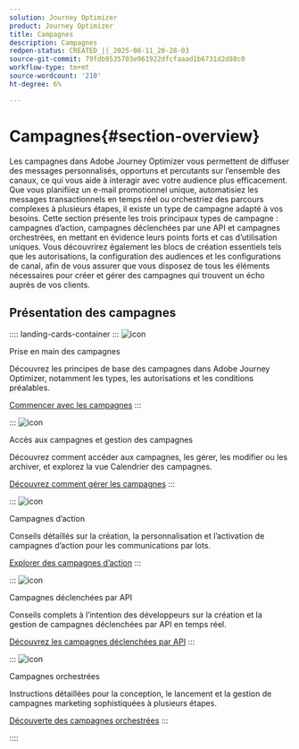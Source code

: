 ```yaml
---
solution: Journey Optimizer
product: Journey Optimizer
title: Campagnes
description: Campagnes
redpen-status: CREATED_||_2025-08-11_20-28-03
source-git-commit: 79fdb9535703e961922dfcfaaad1b6731d2d88c0
workflow-type: tm+mt
source-wordcount: '210'
ht-degree: 6%

---
```



# Campagnes{#section-overview}

Les campagnes dans Adobe Journey Optimizer vous permettent de diffuser des messages personnalisés, opportuns et percutants sur l’ensemble des canaux, ce qui vous aide à interagir avec votre audience plus efficacement. Que vous planifiiez un e-mail promotionnel unique, automatisiez les messages transactionnels en temps réel ou orchestriez des parcours complexes à plusieurs étapes, il existe un type de campagne adapté à vos besoins. Cette section présente les trois principaux types de campagne : campagnes d’action, campagnes déclenchées par une API et campagnes orchestrées, en mettant en évidence leurs points forts et cas d’utilisation uniques. Vous découvrirez également les blocs de création essentiels tels que les autorisations, la configuration des audiences et les configurations de canal, afin de vous assurer que vous disposez de tous les éléments nécessaires pour créer et gérer des campagnes qui trouvent un écho auprès de vos clients.

## Présentation des campagnes

:::: landing-cards-container
:::
![icon](https://cdn.experienceleague.adobe.com/icons/circle-play.svg)

Prise en main des campagnes

Découvrez les principes de base des campagnes dans Adobe Journey Optimizer, notamment les types, les autorisations et les conditions préalables.

[Commencer avec les campagnes](../using/campaigns/get-started-with-campaigns.md)
:::

:::
![icon](https://cdn.experienceleague.adobe.com/icons/list-check.svg)

Accès aux campagnes et gestion des campagnes

Découvrez comment accéder aux campagnes, les gérer, les modifier ou les archiver, et explorez la vue Calendrier des campagnes.

[Découvrez comment gérer les campagnes](../using/campaigns/modify-stop-campaign.md)
:::

:::
![icon](https://cdn.experienceleague.adobe.com/icons/bullseye.svg)

Campagnes d’action

Conseils détaillés sur la création, la personnalisation et l’activation de campagnes d’action pour les communications par lots.

[Explorer des campagnes d’action](action-campaigns-landing-page.md)
:::

:::
![icon](https://cdn.experienceleague.adobe.com/icons/code-branch.svg)

Campagnes déclenchées par API

Conseils complets à l’intention des développeurs sur la création et la gestion de campagnes déclenchées par API en temps réel.

[Découvrez les campagnes déclenchées par API](api-triggered-campaigns-landing-page.md)
:::

:::
![icon](https://cdn.experienceleague.adobe.com/icons/puzzle-piece.svg)

Campagnes orchestrées

Instructions détaillées pour la conception, le lancement et la gestion de campagnes marketing sophistiquées à plusieurs étapes.

[Découverte des campagnes orchestrées](orchestrated-campaigns-landing-page.md)
:::

::::
